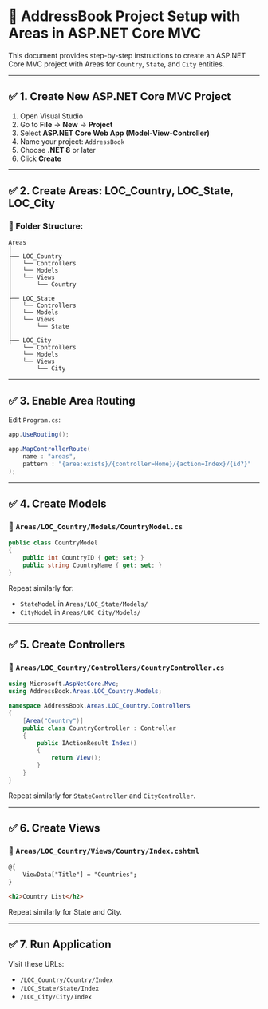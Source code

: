 # 📘 AddressBook Project Setup with Areas in ASP.NET Core MVC

This document provides step-by-step instructions to create an ASP.NET Core MVC project with Areas for `Country`, `State`, and `City` entities.

---

## ✅ 1. Create New ASP.NET Core MVC Project

1. Open Visual Studio
2. Go to **File** → **New** → **Project**
3. Select **ASP.NET Core Web App (Model-View-Controller)**
4. Name your project: `AddressBook`
5. Choose **.NET 8** or later
6. Click **Create**

---

## ✅ 2. Create Areas: LOC_Country, LOC_State, LOC_City

### 📁 Folder Structure:

```
Areas
│
├── LOC_Country
│   └── Controllers
│   └── Models
│   └── Views
│       └── Country
│
├── LOC_State
│   └── Controllers
│   └── Models
│   └── Views
│       └── State
│
├── LOC_City
    └── Controllers
    └── Models
    └── Views
        └── City
```

---

## ✅ 3. Enable Area Routing

Edit `Program.cs`:

```csharp
app.UseRouting();

app.MapControllerRoute(
    name : "areas",
    pattern : "{area:exists}/{controller=Home}/{action=Index}/{id?}"
);

```

---

## ✅ 4. Create Models

### 📁 `Areas/LOC_Country/Models/CountryModel.cs`

```csharp
public class CountryModel
{
    public int CountryID { get; set; }
    public string CountryName { get; set; }
}
```

Repeat similarly for:
- `StateModel` in `Areas/LOC_State/Models/`
- `CityModel` in `Areas/LOC_City/Models/`

---

## ✅ 5. Create Controllers

### 📁 `Areas/LOC_Country/Controllers/CountryController.cs`

```csharp
using Microsoft.AspNetCore.Mvc;
using AddressBook.Areas.LOC_Country.Models;

namespace AddressBook.Areas.LOC_Country.Controllers
{
    [Area("Country")]
    public class CountryController : Controller
    {
        public IActionResult Index()
        {
            return View();
        }
    }
}
```

Repeat similarly for `StateController` and `CityController`.

---

## ✅ 6. Create Views

### 📄 `Areas/LOC_Country/Views/Country/Index.cshtml`

```html
@{
    ViewData["Title"] = "Countries";
}

<h2>Country List</h2>
```

Repeat similarly for State and City.

---

## ✅ 7. Run Application

Visit these URLs:
- `/LOC_Country/Country/Index`
- `/LOC_State/State/Index`
- `/LOC_City/City/Index`


